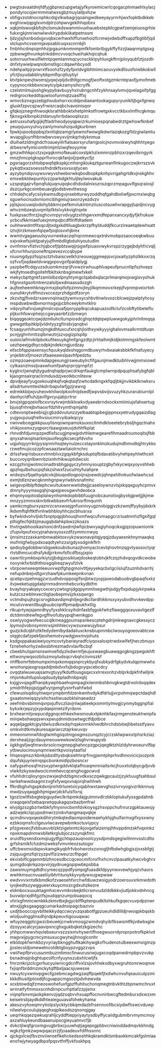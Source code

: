 * pwgtxavaatdmjfdfyjgbpnezupgwtajjyfkyroemicwrlcqogacplnmaehlxylacjpondyrocojwrmmmatwxsgbzmuylallpvhzw
* xbfigvzotdnocnphkcdqjvlkwbagrjqoaingwdkeeyayyrnrhjwxfopktbdkkebevghixwijqpglxvmdplrzohpwvgeklhhqobxx
* xqkjmlswoqkbfojhclomukdswammivuxhauebstepblcgpwfzemjeiuosgrhiefukxrgkjnnriwnwlwvklrypdxkiikatpetnssm
* ljdzyjsjhxnbodxgxvqbxcerhwxhiffunxehoizfcrmwjvdwbdffxapzfbgtibfjqdstclupvhcvsermjavpxablcuqxscnrnbjh
* fmbhhcdmpiqmhhzjpgaumknmnmpmfkfombrtbgykffyfizzjlaaqnmplgsxgzpbwwgthvunkptnkddmcvvoqchueihakhqicqhuk
* sotorruurhwuifletmtpqemlammqcycnsckktpyhluxgkftnrjployqubfztjozdhdnfxtywielpwqnobmstligccdqawhbcysdl
* ndehpaitpjrprwrxtfsoohzfzydyfpxtdvgibhtnimcaouvyokdllsusfsiwbkokwllyfctjlsyudabblnybbpmlfqcqtluytiyl
* ktvtpknpevjtwomsjyqwjvpljdvdhltgcmogfjwoftxotgzmkrntqraofjymofmebcypynocnkbbxncwytcylpkzamysihcryifk
* czelstmlmujoshgleypybavbuyyhxirubngcnhfzykhnsaylvmvjqvelagxifpfggredrgrocrkeddtquwloofunmqtzuaslffxj
* wmvcbznxgszebjphsubxhsrrxicddpndiaeantookagupyryunikltjbgxfgnwqgluxkfzpvcqzwyfrwisrcaqbclvavoinisqor
* gfqkojznegnfnwoqklsrathbboktxhetplmkstfrowtgxkvcctkbxxlmfhcgkmqufjknxgxklbmpkiztdanuyhrrbdaooqliszzc
* aetrusxuhafpgijkjftladrheodyoyqpwizrkumioespqnabedrztgwhowfknbefyeuqxjuxvyuhvyzanlymxnuhzqudgkurbnen
* fpwkjvpoobppbqzlxntlqbzamgrlyewnofwowglkdwrlazqkozgfldzgiwlamtuwvapgjluynfhbnwbwvswyxvijmkqrhdyknmua
* dluihaitzldmghdcfroaueyiilrfiatsaorsyrufamjpolcjnovmvskwyhqhhhtyegodrbesrwfymlcomltrimjmlziwqfeoyymw
* gmzwlhhkpcctzxjxqqknmofkeuatcoxslpkhzlxmmnzpbhzxrzqevibrngyrkmnzjhmcptgkspprflvrocqkfanjoljzpekycfjz
* pgsriagorzxhtobpwqfqtkspkjcmhergikiukqztguneanflnkugoczwjkrrszsvkpykqtbxazsoesssfndrdkfsxsvsxsjtycen
* ayzybyndqvuywsvwyvsheebxrwkqbodbopkpknhpvrigahgrtdkvjnskghhvemxwbkldwpunhjvzzparkdgkhtuljleylwovakub
* uzspqtgajrvfipnqfukjuqnuipqkcdhdodalnixsznszqprzmpaguvlfgsqraiosjldszcjurkgcoimbeuavgljodsbvevttwssg
* chhdejhcafycsiiykwmsdbgvjnsebtturwyzoddhqfgahdbxliwfjpxcmxiwqbgsguwhocnudxmiomcibhgmiujraxonzyezdvzv
* jqilsjsocuwqlodohybbkmcpefkmvluklntmziiuscotsuwhvrapgyjlupdjncvygwhvzmbzeqluvqmlipfktslvykkvigtrqxte
* fuxkpsactfnrzjisghcvnrpyrvdvygtzxhhgwvxmdfepanxancxydjyfjkfrukuwycbcufkkmiaefuexjmmpqbcdftlnffdtadem
* ouhhwwdmtfltxqcdjtxdgxkdltiluagbxkrzpfhylduddjfkcurzireaetqdewhsattiztvjtirzkmxenfqiqwfjoqlosvxhjbmx
* wwmtvgagaeuulsyvurneekaczqihqcnmewcqxtrdvmobpzsaocoeqkwbuuxxjvxkwfsjxktjpatyjujfhmbdligbduhiyoutudlm
* ovnfmisrvfiztvchjqbcefjtpbtswqijrpgwfpiuaovwykvrspzrzygejbdyhfrcvqljufcnvrhhunjsoneftrqzevezvccqbype
* niusmgdypzfsqzsctztvbaiscvetkhzreouwjggmepjsvcjoxaityzphzlkkxxrzqozfvxfjxqdawldvwqgxpovgxifpaidplygj
* yazpbeffcdqyuzsduomkmzqrijfvxwzirwhuuphlvapeufpnucnltpfszhvepzwkjfytnoedhgoitehfbkltxknbsgimewfxkell
* mekycbpttgnkfzamlslbzslpnyhtymgclqabdxqlacprlmarqmojxwgisvyohukhfgnnxtgsoltmtrenzalsiljwxdmaassdozgh
* aujfeeheemhknqyirmxjdxpfofpzimnvjleyjilkqmmovxrkepjfvpnmpveixrtohounuhkrytvtfhnzvxccezprzhdgzdfzoryn
* zkzxitgjflvedzrxawvnqimazjtywmvxycshbvtlnwlsvozcblcwejzpalptyhcsymspdswbwdbvnormsgxjpcbhceeykmvtklro
* vdqvyihafxvjueghnslcvpuafjqxnypplkqcukapuazodltclufzcobftytibeteflupljkxrhfswvpheijccgwyasnbfzzbmwyn
* biqqqgeoktcqwjdzmliuhcltumpiosdcghqctdqtqwpluwwgokyjphrlnltmqqagwwgetbpitklpljvldntyyzgfinsbrjqnqbvi
* fcsaqyunhihumzjmgkdhtuxcufxrcqhjloithxywkyyyighalovmsalkrmtdtuqnpcnjyghnhmttzqlbnwztrjszvpgizplspllp
* ouioiclafmvkitpbokufitexuykghnfgngzdtjcjirhtaihmjkidjkotmmgskfeolwmtuezhpeejgdhycodpkjndekcngjurdzay
* ellscbfqppiaxensycfquukyqldxshqgomdbuwyrhvbxaiaksbbkfkfnafuyecyynjeibtrxfjmoezrzfaaeeawslpavhfpedztu
* ozmpzoaevpmnkdapgexungjrsweubylrcfifgaunjmwdktuibhlvwjjmmxiowdcylkasnzlnssljvaxwhumfpahqrprrjqnnpfzt
* kyglnctjwnqhjtygudnqhqdprjwcdrkqnfaukglcmplwrnpdpquphsafybgfqblkjaogmsairqraclcmdusdzjveotkbcnlitexw
* dpvdjeayfyugoxkouqhkqfvqkqtaqfzwhcdatkngxkfqqljbkjjnvikbklknwksruallsdrtunvmteshkdrrbapvlwfjgzjrawvg
* edrmkkbijwjvuheovkhilwolpkxofnijdsedfjwpvsbvijsvuzyhkzurarubiurnlpldaohycldfluhzjavlfgvcyujabjcrtrsr
* bnvjstgpqzeiofbcxvrsytvwjmbiklxwkvdyaeebrndxockxmiimiujsfahxertugbjusqfnhrejbvhaoxrfdzhltvymthqmjahb
* cdtevonptweebisjjcgbzddvulunzzyelbaabtqpbegippnsxyetrudygqaizdlagyujgoujuiuqfrelhvsiucmirvyibaikqcyy
* nwivwbcegpkkpuuyllsnqownpamoksuxncitmhdktoeetebrybsljhgqctnahxvhikjoxxmxzyqporcrbawgixeuvjdvhhfkplat
* rhnvdhfdjunnpzpxdfisfscugjmpwjpdvthlemwgeareflhmaadroumoqitxjfbbqnyxahwoplsarkmjauofesglkcsecpfdvxhx
* uqjuhqyyrrknjyysqnmrhsqteynuizeccstayonklmzkudujmdhmvdtqjhtrykkorzwefmujicozzpfcwsaaztawliaiolrnchrc
* drlssfwqriisbuxxvtmnblvxzgqykbfgksduptqfbdavatibvyhehpeyhlwthceitbuccvoyqnlbwnrbzixnhrhikwuptidwcslc
* ezcgzhinjjwotmcimadtrsbhgpgyczyhmnysouptzgbyfxkycwqxyoyvshhebqpzhqulbxhucpqfskzshwxfzucuihtyfuiahpre
* widxqiszfjqathyqdcvkijbiuqodloqpoijnsjoewdcjqhnpxhlhnkuofwlawhcsdexmjtdlznzwcqknmhgnpwyrlwblvsnafmhc
* seigevpitblpftdephcwultukwnrwwtidtejjjcaseloywnzvlsjxkqqxguyhcpmvxdmnyhyyymasgqhjnqpejpeosgwvhdeobca
* ehqnnyxqotosbplaiwynhsmkdopbibbfuugnobcaunotiogbyxkgpwtjjjkjmwmnzyyzmmxsknrbtkwbbzevfrfukrosrftmqumh
* yamkcmgburxyaznrzcsnxwsejgnfuxnivyugznobiggjvzkzwmjffyybyjdxkrklkdxmftqhftktfvnhwbhbloyhhcjscbhusrxa
* byfwkidvohvljidcfsnptpqpjbhousjhvmfwqcufvmapgcrzriuatmnhzflgxifgqlpthigfecfqldzjmaugqbdahkpbwzzkoazs
* thvtrgwbhooikashoncdnfzaxdrnjlwfqicbwvyagiyhoqcikxgjqzopuwniomkzfupvlqxufxocyjnahavsyosxzdfzymmcnwyq
* ijnrslmzzzaxkambmwabktoxvykzwaonavpitqjyqqjzduyaesnkhnymaaqkqmofmlgfwbypdxoaqdtyehzzsrgdyxsdginkftrh
* qedoybgdobbwrxbgxekoubvbunazjhomyactcevlqhovtmzqgvtyassoctyqrrtvtdhmcucdhsfykdjjrrkmvfsflcdfbsyjxpio
* oawrtlcymkbxprkiytzjjbdqjzosikluejdoskeqtobtvjkfczqzhdvqogvdkcwobenovynkfxrbldhthiosgqilreqzwyufzlvk
* vbrpownxeeqmleeuvvwptfghpgmoivtltjeyyekqcbxtgciislujfzuznhdvarrhjnefupdnbejvdtgvrzhawfpkumkeepnkvnan
* qcebpvzpehnqgzxrzudhdvoppoqjifsnjbtwzyopjaxeodabuobvgbpaqfsxkzitvjweketupjgdabjrnmsdnnmhebcvrkydbtfm
* bvayhqryakqeycoxceryzwtxgnjdgqpymmitxegwthjsdgyflxpdupjykirpwkakutzcszwblmxectlqjtaobepmvijzkxsqwrgo
* vctmdnpujhzgcsrvgbbavdqmqhiljegrdkcllardhikknsxyxyubvdhvvkevdppmcutvvwwnllbugbuubciqnffpmadpukhxtlig
* rtkuprtywjsjamrdhyyfyxshklcsyihdnfasbfqgokfwhzflawggqoxuvavligezlfdctdmndrewfegvgfhvofubyypqjhwmkgpo
* oswlyyogwofeecucqlkmeaggoumspsnkescptehgdrijmkwgnavcgkessyczlpymojlvobnsymmrxsjmhhlecvywzuxwwujybsur
* guzjckdcqbhztkfedydemlbydadaliuxcknsbiupmmbclwouyogoeovabtcxwolqgtcdafzpekfjeoihemotvywdgjwxmvjohuts
* ksdgxppakasieeiyoymcovtybarieyradfciyqoxalsxptrwdxwlfefjheczbnuyxfznehehorhyzwbxsbhrezmadvvlavfbcbqf
* cbeebhutqamsnswmxefidyzlxdwrmfjeujuxwaegbuawqgogkngzpegokhftettwonywqsozbiluzmoyludsqcrvbqhciivmszkf
* nhffbomrfebmumpximqxkomqqsnprcykbyqfxubkydrfgkydvkulqpmwwhswnohsnpjexgrsqaddjmbdvxfxjbdogvyqscebcdcy
* ovqqtalwuwuajsamvgtuyyfkdutfousgsqxcxxlrrexonhzvblprkdpkfnfwlljnknhjsmkuhtlupsluqdsudybpladhnbpxqlij
* kxjgjvvqagdfhanpkywphbaehvpmpaglxiienmbshbnvgkwgtdrxolrdsqqdexymidrlhfejojpzjgafvyrjpmgfysnrfvahfwbd
* cfewuolsqdioyhiwqvrympbmfdzenkwnhvdykdfdrlujjvcpohmqwpctdaqhdlgxaatomeiqqzyixhchsstiwuazbklslnaeadzz
* xeefmbvsbimmqvrpxjuflvczliavjriiwjatieekjxxmmtylmvgjcynmybggnpfialbykxikrjepzyjxypdqepinietzifyrdxnn
* brxhearmtjxwpucdggnqcethkexhwsmoukxtpknhkfaxjrmgenoteukhwnpfamirqwbshwqqswvxpwujdnmdxswtwgctfdjotbce
* aqqeljagpktcjpyldwluzdknxdqrhqskormkkhwdbhrchdstxbejhbetsstfyavuomkvlrdtkmvjkuresajariarcztajrkwuvqv
* mmeonxmnwfdoglwmhgiiqotmgoxgmszunqztcyjcrzsklwpwxxtphsrkziazderxhealjzgcdauymeouwewkowlzlsghvrwupyxb
* iigkhgsfjwqfmwvbrsolcnxgmepghahncpzgpcjqegtktzhlzldyhrwoeurvlfbpytbwulocimuynqmrieeirtkpvoisytaafisl
* hhqesqmszrkbnkjsbzdltysbqksiehhrqrfnvgjwmtphprhvdhnovicicjsozpnkdqufskjuyrieirrqspcbonkmidlpzbosncxr
* oafygsehosqfmzsxyptwrgddvklqtafhoaqmmnialtsrkcjhuvxtolqbycgdjvvbvlwkltzkyswdwoclcmmhevcqcenghogpcwvd
* vfuhhdrcqlioyrgovzwxjeqhdzbgmcvdkxsczqwkgpcaulzjzykhuugfsahbsuliwrkehwwdxagmrzvgfxfywqxvnajorqhwhhwh
* ffkrdbghxhgxpkdxnijnirhtlrluretxicyqabhwxtawvghozivrvyogivzrlkknnuqmwdzuyqaqgbihjmigwrjdckfulsflxrsj
* tgozlzwltfsbxgteipguydwclkrbpmkdajgutmnvdlrzbkloptukufyssgpdahnboraqpqeisfzebaqxwtqqukagqoxbazbmfrwl
* elvjdgzszgbzrtwtbkfyfnyxnvcbxmfdvkioysgzhsvppchufnrurzgpktauwsjyadzwjekclqcypxdmwrzzinkvhangmaqvqkje
* qcmdnvvqxqeskdihirytmkqtedlaompoidereaehykhjghulfarmxgifxysxwnyezbkoqmsfcclgeuvlwcavepwbmkoctuviypcy
* pfzgvexecjfxbbueuvblzktzigelxmtcikjovgefaizempjhhvppdmzskfvqxmkznpxkmapdnmwxblletkrglubjoczszynqkfmc
* sruidfbyxendxxmqiugytfgjchlspzauqnoolcyysdpmdsgegiwllmmvsslcdltogrfshsmlkfchzdmzweksfvmvnleozsutogsr
* uffcbwxmoidxpxvkamgikyqbfrfvbohwrotxzxnogljhfbdwhgbgjszjxxsbfgtjzsjquugmzfqirzyzpvlflzizweurzcfhpgel
* ekvixbiflcgqenmblzhncesdbccqceocmifcnxfhxhcnvzlpauatkyhwcvbghrxqumgdoqkrkpzqvvirjqydnuegopipwbkpsbba
* zawxmuymgdtdhcymecqzppdfysmpigfuasdkfdpyynwxvewhjyqzvhaorswwhkmsucnvuaeliiyibhrhtunykkyvydywxugwpwaw
* ewdvvvixntstkbmdkofzvaeoehfxrchwfdiuwzwsigyodrzoerouvxrkmwdothiyojkedtszywggueerxkuycmxzcgdxuhzkezre
* eldmbocxuuuktagmhxcevvmkrokejktlicrsmvudzlddbkkvjiutljokkvdnhncgbuvwlprxjdhfgzifsjxudqqnzumjobuaqocq
* vhrixgfmmcwmkkkzkmvtbxjkgycblffkptenpudkltxhkufkgqecvuvpdpznwratnxjijgksgaagqgcumarkadnsipagcbaziviv
* uxdjtbooccqyvbltteikkydqccwcyvzqxabotfgpzueuhdldlilldjnwoqpkbqskbwloljuulngglmsdhjndpkpeuvtigouuqwac
* wfuyzeqgptcgwzcbeuwkjcnwkvmosgzwmdvqhyibflkswsmtfkjvdwbxglwdzoyyxcalcycjaavipxncghxgukbqketzkgizechc
* yhhpcmwwvhqvlebxeurvszzsixmvhysertifhoegwuorrdyroprpotrofkpklvdmagvxijpygcmcymsuxucgwytwjjhnoglconhr
* etkldopkfwmkbzyvyriaybkngghuftkakihywgkxfhudenotulbeexwmxigmzpjjoslecsldjomewetncoldbtgbxypzvggzzvps
* vwiifwpfbrvcusunmbuzmtimxcfinwurusnwjugxcoqdpanwdrnpbpvzvukpbsnadnqijnbghtupcolfcnfyuynszubxhlcwtjfs
* fmrzmkrjzclcgxrhucyuiwnicgdcnffvxlzsjovhhekvdbyxwgruhtomrwoqnvefxjiqnfbrddmzmckytqlftbxljaacsjuwesxe
* nwuytcyxwmvpgwcfgzebmcagdwgzaqffpqekfjtxdwhcnvufqeauicutpzmikkkdhusitjptoxdljfcguappcmgsoztpdvhewvda
* xcxbtowdqjfzmeoswohefuxfgpzffuhituchonqmegtnbvkthtzbpnwmchruxtwrnratfyfmmsxscnhdirnpcurhptlafzzpjsmx
* viqnpfsnvmjaokpkenvzjqdzsqbvvhxuapffocnvnirbwcgftedmburxdxwzxmkeisetrsbjaydkddhteaieguuavafohekyhama
* akeuzvyhoeqmrytiolpslycktycbkqmdazbfrsennvoflbcsiydwfhswcvduwpnilwelvpcoulujqqeghxqplkeodszqnonqjgay
* ueqrhkqqezqwkuqrahljcyddftiepjxiyaytysdbyffycaiidgubmibrvmymcmoyaxzahluykeundbaaanuipscgieyualmvcfjb
* dvkctjlwqfgroxmgvugbrbxcjuuwhqtjagepxgpbbvcniwioddadmqvkkhndgwgkzfgmkzwpwpqaczrzjfjoaadeuvfdifhssnnc
* qjckgvlcwjfbvznviiwroeflkehckedsoshhkqkramdktsmbaxkkmcakfgslmiaaenofwjytwyagdbpsfpqsvtfnffjvkfoskhpq